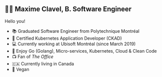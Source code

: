 ## 👨‍💻 Maxime Clavel, B. Software Engineer

Hello you!

- 📚 Graduated Software Engineer from Polytechnique Montréal
- 📃 Certified Kubernetes Application Developer (CKAD)
- 💻 Currently working at Ubisoft Montréal (since March 2019)
- 🖤 Enjoy Go (Golang), Micro-services, Kubernetes, Cloud & Clean Code
- 📺 Fan of *The Office*
- 🇨🇦 Currently living in Canada
- 🌱 Vegan
